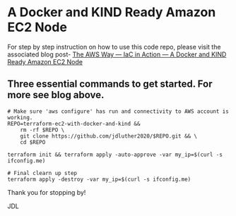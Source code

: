 # A Docker and KIND Ready Amazon EC2 Node
For step by step instruction on how to use this code repo, please visit the associated blog post- [The AWS Way — IaC in Action — A Docker and KIND Ready Amazon EC2 Node](https://medium.com/the-aws-way/the-aws-way-iac-in-action-a-docker-and-kind-ready-amazon-ec2-node-a0e2d907f9ec)

##  Three essential commands to get started. For more see blog above.
```
# Make sure 'aws configure' has run and connectivity to AWS account is working.
REPO=terraform-ec2-with-docker-and-kind && 
    rm -rf $REPO \
    git clone https://github.com/jdluther2020/$REPO.git && \
    cd $REPO

terraform init && terraform apply -auto-approve -var my_ip=$(curl -s ifconfig.me)

# Final clearn up step
terraform apply -destroy -var my_ip=$(curl -s ifconfig.me)
```

Thank you for stopping by!

JDL

